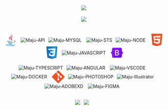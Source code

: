 <div align="center">
  <img height="180em" src="https://github-readme-stats.vercel.app/api?username=mrjulia2&show_icons=true&theme=dark&include_all_commits=true&count_private=true"/>
    <br>
    <br>
  <img height="180em" src="https://github-readme-stats.vercel.app/api/top-langs/?username=mrjulia22&layout=compact&langs_count=7&theme=dark"/>
</div>
<br>
<br>
<div align="center"></div>
  <div style="display: inline_fluid" align="center">
    <img align="center" alt="Maju-JAVA" height="40" width="40" src="https://raw.githubusercontent.com/devicons/devicon/master/icons/java/java-original.svg">&ensp;
    <img align="center" alt="Maju-API" height="40" width="40" src="https://cdn.jsdelivr.net/gh/devicons/devicon/icons/fastapi/fastapi-original.svg">&ensp;
    <img align="center" alt="Maju-MYSQL" height="40" width="40" src="https://cdn.jsdelivr.net/gh/devicons/devicon/icons/mysql/mysql-original.svg"> &ensp;
    <img align="center" alt="Maju-STS" height="40" width="40" src="https://cdn.jsdelivr.net/gh/devicons/devicon/icons/spring/spring-original.svg">&ensp;
    <img align="center" alt="Maju-NODE" height="40" width="40" src="https://cdn.jsdelivr.net/gh/devicons/devicon/icons/nodejs/nodejs-original.svg"> &ensp;
    <img align="center" alt="Maju-HTML5" height="40" width="40" src="https://raw.githubusercontent.com/devicons/devicon/master/icons/html5/html5-original.svg">&ensp;
    <img align="center" alt="Maju-CSS3" height="40" width="40" src="https://raw.githubusercontent.com/devicons/devicon/master/icons/css3/css3-original.svg">&ensp;
    <img align="center" alt="Maju-JAVASCRIPT" height="40" width="40" src="https://cdn.jsdelivr.net/gh/devicons/devicon/icons/javascript/javascript-original.svg"> &ensp;
    <img align="center" alt="Maju-BOOTSTRAP" height="40" width="40" src="https://raw.githubusercontent.com/devicons/devicon/master/icons/bootstrap/bootstrap-original.svg">&ensp;
    <br>
    <br>
    <img align="center" alt="Maju-TYPESCRIPT" height="40" width="40" src="https://cdn.jsdelivr.net/gh/devicons/devicon/icons/typescript/typescript-original.svg">&ensp;
    <img align="center" alt="Maju-ANGULAR" height="40" width="40" src="https://cdn.jsdelivr.net/gh/devicons/devicon/icons/angularjs/angularjs-plain.svg"> &ensp;
    <img align="center" alt="Maju-VSCODE" height="40" width="40" src="https://cdn.jsdelivr.net/gh/devicons/devicon/icons/vscode/vscode-original.svg"> &ensp;
    <img align="center" alt="Maju-DOCKER" height="40" width="40" src="https://cdn.jsdelivr.net/gh/devicons/devicon/icons/docker/docker-plain-wordmark.svg"> &ensp;
    <img align="center" alt="Maju-GIT" height="40" width="40" src="https://raw.githubusercontent.com/devicons/devicon/master/icons/git/git-original.svg">&ensp;
    <img align="center" alt="Maju-PHOTOSHOP" height="40" width="40" src="https://cdn.jsdelivr.net/gh/devicons/devicon/icons/photoshop/photoshop-plain.svg">&ensp;
    <img align="center" alt="Maju-Illustrator" height="40" width="40" src="https://cdn.jsdelivr.net/gh/devicons/devicon/icons/illustrator/illustrator-line.svg">&ensp;
    <img align="center" alt="Maju-ADOBEXD" height="40" width="40" src="https://cdn.jsdelivr.net/gh/devicons/devicon/icons/xd/xd-plain.svg"> &ensp;
    <img align="center" alt="Maju-FIGMA" height="40" width="40" src="https://cdn.jsdelivr.net/gh/devicons/devicon/icons/figma/figma-original.svg"> &ensp;
    
  </div>
</div>
<br>
<br>
<div align="center"> 
  <a href = "mailto:maria.jaraujo@ufpe.br"><img height="40em" src="https://img.shields.io/badge/Gmail-D14836?style=for-the-badge&logo=gmail&logoColor=white" target="_blank"></a>&ensp;
  <a href="https://www.linkedin.com/in/maria-julia-lemos/"_blank"><img height="40em"src="https://img.shields.io/badge/-LinkedIn-%230077B5?style=for-the-badge&logo=linkedin&logoColor=white" target="_blank"></a> &ensp;
  </div>
